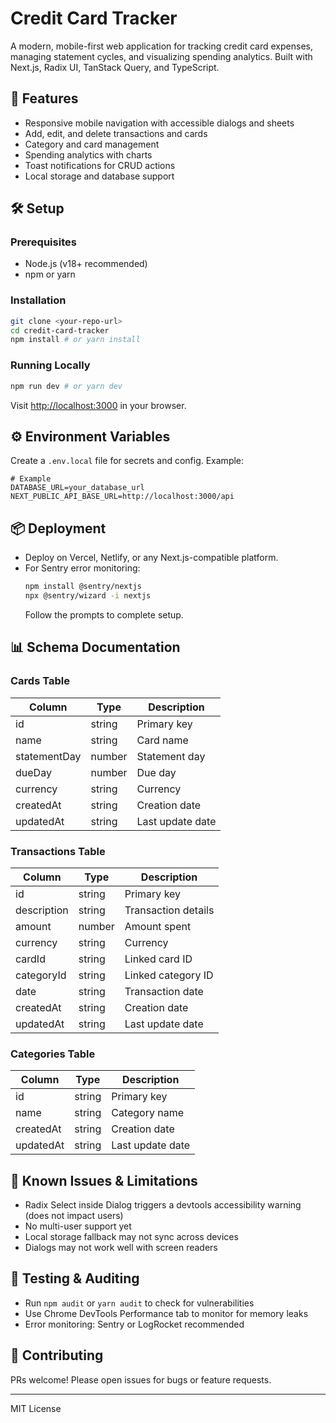 # Credit Card Tracker

A modern, mobile-first web application for tracking credit card expenses, managing statement cycles, and visualizing spending analytics. Built with Next.js, Radix UI, TanStack Query, and TypeScript.

## 🚀 Features
- Responsive mobile navigation with accessible dialogs and sheets
- Add, edit, and delete transactions and cards
- Category and card management
- Spending analytics with charts
- Toast notifications for CRUD actions
- Local storage and database support

## 🛠️ Setup

### Prerequisites
- Node.js (v18+ recommended)
- npm or yarn

### Installation
```bash
git clone <your-repo-url>
cd credit-card-tracker
npm install # or yarn install
```

### Running Locally
```bash
npm run dev # or yarn dev
```
Visit [http://localhost:3000](http://localhost:3000) in your browser.

## ⚙️ Environment Variables
Create a `.env.local` file for secrets and config. Example:
```
# Example
DATABASE_URL=your_database_url
NEXT_PUBLIC_API_BASE_URL=http://localhost:3000/api
```

## 📦 Deployment
- Deploy on Vercel, Netlify, or any Next.js-compatible platform.
- For Sentry error monitoring:
  ```bash
  npm install @sentry/nextjs
  npx @sentry/wizard -i nextjs
  ```
  Follow the prompts to complete setup.

## 📊 Schema Documentation
### Cards Table
| Column    | Type    | Description           |
|-----------|---------|----------------------|
| id        | string  | Primary key          |
| name      | string  | Card name            |
| statementDay | number | Statement day        |
| dueDay    | number  | Due day              |
| currency  | string  | Currency             |
| createdAt | string  | Creation date        |
| updatedAt | string  | Last update date     |

### Transactions Table
| Column      | Type    | Description           |
|-------------|---------|----------------------|
| id          | string  | Primary key          |
| description | string  | Transaction details  |
| amount      | number  | Amount spent         |
| currency    | string  | Currency             |
| cardId      | string  | Linked card ID       |
| categoryId  | string  | Linked category ID   |
| date        | string  | Transaction date     |
| createdAt   | string  | Creation date        |
| updatedAt   | string  | Last update date     |

### Categories Table
| Column      | Type    | Description           |
|-------------|---------|----------------------|
| id          | string  | Primary key          |
| name        | string  | Category name        |
| createdAt   | string  | Creation date        |
| updatedAt   | string  | Last update date     |

## 🚧 Known Issues & Limitations
- Radix Select inside Dialog triggers a devtools accessibility warning (does not impact users)
- No multi-user support yet
- Local storage fallback may not sync across devices
- Dialogs may not work well with screen readers

## 🧪 Testing & Auditing
- Run `npm audit` or `yarn audit` to check for vulnerabilities
- Use Chrome DevTools Performance tab to monitor for memory leaks
- Error monitoring: Sentry or LogRocket recommended

## 🤝 Contributing
PRs welcome! Please open issues for bugs or feature requests.

---
MIT License
